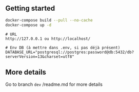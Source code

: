 ## Getting started

```bash
docker-compose build --pull --no-cache
docker-compose up -d
```

```
# URL
http://127.0.0.1 ou http://localhost/

# Env DB (à mettre dans .env, si pas déjà présent)
DATABASE_URL="postgresql://postgres:password@db:5432/db?serverVersion=13&charset=utf8"
```
## More details

Go to branch `dev` /readme.md for more details
